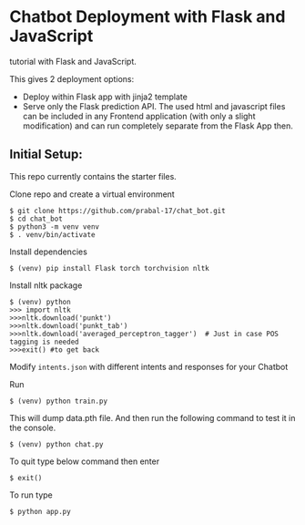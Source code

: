 # Chatbot Deployment with Flask and JavaScript
tutorial with Flask and JavaScript.

This gives 2 deployment options:
- Deploy within Flask app with jinja2 template
- Serve only the Flask prediction API. The used html and javascript files can be included in any Frontend application (with only a slight modification) and can run completely separate from the Flask App then.

## Initial Setup:
This repo currently contains the starter files.

Clone repo and create a virtual environment
```
$ git clone https://github.com/prabal-17/chat_bot.git
$ cd chat_bot
$ python3 -m venv venv
$ . venv/bin/activate
```
Install dependencies
```
$ (venv) pip install Flask torch torchvision nltk
```
Install nltk package
```
$ (venv) python
>>> import nltk
>>>nltk.download('punkt')
>>>nltk.download('punkt_tab')
>>>nltk.download('averaged_perceptron_tagger')  # Just in case POS tagging is needed
>>>exit() #to get back
```
Modify `intents.json` with different intents and responses for your Chatbot

Run
```
$ (venv) python train.py
```
This will dump data.pth file. And then run
the following command to test it in the console.
```
$ (venv) python chat.py
```
To quit type below command then enter
```
$ exit()
```
To run type
```
$ python app.py
```
